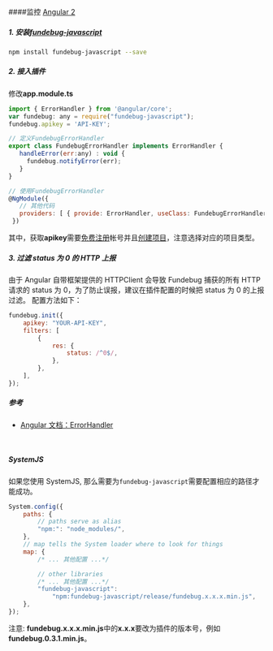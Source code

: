 ####监控 [Angular 2](https://angular.io/)

##### 1. 安装[fundebug-javascript](https://www.npmjs.com/package/fundebug-javascript)

```bash
npm install fundebug-javascript --save
```

##### 2. 接入插件

修改**app.module.ts**

```js
import { ErrorHandler } from '@angular/core';
var fundebug: any = require("fundebug-javascript");
fundebug.apikey = 'API-KEY';

// 定义FundebugErrorHandler
export class FundebugErrorHandler implements ErrorHandler {
   handleError(err:any) : void {
     fundebug.notifyError(err);
   }
}

// 使用FundebugErrorHandler
@NgModule({
   // 其他代码
   providers: [ { provide: ErrorHandler, useClass: FundebugErrorHandler } ]
 })
```

其中，获取**apikey**需要[免费注册](https://www.fundebug.com/team/create)帐号并且[创建项目](https://www.fundebug.com/project/create)，注意选择对应的项目类型。

##### 3. 过滤 status 为 0 的 HTTP 上报

由于 Angular 自带框架提供的 HTTPClient 会导致 Fundebug 捕获的所有 HTTP 请求的 status 为 0，为了防止误报，建议在插件配置的时候把 status 为 0 的上报过滤。
配置方法如下：

```js
fundebug.init({
    apikey: "YOUR-API-KEY",
    filters: [
        {
            res: {
                status: /^0$/,
            },
        },
    ],
});
```

##### 参考

-   [Angular 文档：ErrorHandler](https://angular.io/api/core/ErrorHandler)

<br>

##### SystemJS

如果您使用 SystemJS, 那么需要为`fundebug-javascript`需要配置相应的路径才能成功。

```js
System.config({
    paths: {
        // paths serve as alias
        "npm:": "node_modules/",
    },
    // map tells the System loader where to look for things
    map: {
        /* ... 其他配置 ...*/

        // other libraries
        /* ... 其他配置 ...*/
        "fundebug-javascript":
            "npm:fundebug-javascript/release/fundebug.x.x.x.min.js",
    },
});
```

注意: **fundebug.x.x.x.min.js**中的**x.x.x**要改为插件的版本号，例如**fundebug.0.3.1.min.js**。
